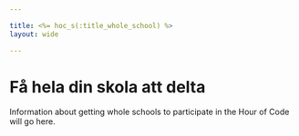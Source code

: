 ```yaml
---

title: <%= hoc_s(:title_whole_school) %>
layout: wide

---
```


# Få hela din skola att delta

Information about getting whole schools to participate in the Hour of Code will go here.